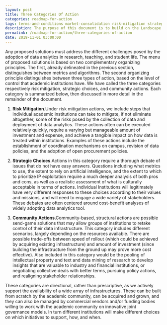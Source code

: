```yaml
---
layout: post
title: Three Categories Of Action
categories: roadmap-for-action
tags: terms-and-conditions market-consolidation risk-mitigation strategic-choices community-actions
description: The purpose of this document is to build on the Landscape Analysis by offering a roadmap of potential actions that stakeholders can use to chart both individual and collective responses.
permalink: /roadmap-for-action/three-categories-of-action
date: 2019-11-01 03:00:00
---
```


Any proposed solutions must address the different challenges posed by the adoption of data analytics in research, teaching, and student life. The menu of proposed solutions is based on two complementary organizing principles. The first, already delineated in the previous section, distinguishes between metrics and algorithms. The second organizing principle distinguishes between three types of action, based on the level of control that academic institutions have. We have called the three categories respectively risk mitigation, strategic choices, and community actions. Each category is summarized below, then discussed in more detail in the remainder of the document.

1. **Risk Mitigation**.Under risk mitigation actions, we include steps that individual academic institutions can take to mitigate, if not eliminate altogether, some of
the risks posed by the collection of data and deployment of data analytics. These actions often can be executed relatively quickly, require a varying but manageable amount of investment and expense, and achieve a tangible impact on how data is treated within institutions. Examples of these actions include the establishment of coordination mechanisms on campus, revision of data policies, and the adoption of open procurement policies.

2. **Strategic Choices**.Actions in this category require a thorough debate of issues that do not have easy answers. Questions including what metrics to use, the extent to rely on artificial intelligence, and the extent to which to prioritize IP exploitation require a much deeper analysis of both pros and cons, as well as a realistic assessment of what is culturally acceptable in terms of actions. Individual Institutions will legitimately have very different responses to these choices according to their values and missions, and will need to engage a wide variety of stakeholders. These debates are often centered around cost-benefit analyses of widely adopting data analytics tool.

3. **Community Actions**.Community-based, structural actions are possible send-game solutions that may allow groups of institutions to retake control of their data infrastructure. This category includes different scenarios, largely depending on
the resources available. There are possible trade-offs between speed of rollout (which could be achieved by acquiring existing infrastructure) and amount of investment (since building the infrastructure from the ground up may prove more cost effective). Also included in this category would be the pooling of intellectual property and text and data mining of research to develop insights that are valuable to industry and financial institutions, or negotiating collective deals with better terms, pursuing policy actions, and realigning stakeholder relationships.

These categories are directional, rather than prescriptive, as we actively support the availability of a wide array of infrastructures. These can be built from scratch by the academic community, can be acquired and grown, and they can also be managed by commercial vendors and/or funding bodies willing to work with the academic community on innovative joint governance models. In turn different institutions will make different choices on which initiatives to support, how, and when.
